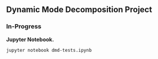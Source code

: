 ## Dynamic Mode Decomposition Project
### In-Progress

**Jupyter Notebook.**

``
jupyter notebook dmd-tests.ipynb
``
